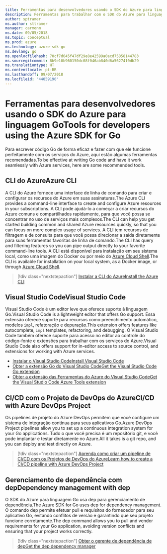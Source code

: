 ```yaml
---
title: Ferramentas para desenvolvedores usando o SDK do Azure para linguagem Go
description: Ferramentas para trabalhar com o SDK do Azure para linguagem Go e serviços do Azure
author: sptramer
ms.author: sttramer
manager: carmonm
ms.date: 09/05/2018
ms.topic: conceptual
ms.prod: azure
ms.technology: azure-sdk-go
ms.devlang: go
ms.openlocfilehash: 70cf7d645f47df29e8e42599a0acd75858144783
ms.sourcegitcommit: 8b9e10b960150dc08f046ab840d6a5627410db29
ms.translationtype: HT
ms.contentlocale: pt-BR
ms.lasthandoff: 09/07/2018
ms.locfileid: "44059196"
---
```

# <a name="tools-for-developers-using-the-azure-sdk-for-go"></a><span data-ttu-id="cd96e-103">Ferramentas para desenvolvedores usando o SDK do Azure para linguagem Go</span><span class="sxs-lookup"><span data-stu-id="cd96e-103">Tools for developers using the Azure SDK for Go</span></span>

<span data-ttu-id="cd96e-104">Para escrever código Go de forma eficaz e fazer com que ele funcione perfeitamente com os serviços do Azure, aqui estão algumas ferramentas recomendadas.</span><span class="sxs-lookup"><span data-stu-id="cd96e-104">To be effective at writing Go code and have it work seamlessly with Azure services, here are some recommended tools.</span></span>

## <a name="azure-cli"></a><span data-ttu-id="cd96e-105">CLI do Azure</span><span class="sxs-lookup"><span data-stu-id="cd96e-105">Azure CLI</span></span>

<span data-ttu-id="cd96e-106">A CLI do Azure fornece uma interface de linha de comando para criar e configurar os recursos do Azure em suas assinaturas.</span><span class="sxs-lookup"><span data-stu-id="cd96e-106">The Azure CLI provides a command-line interface to create and configure Azure resources in your subscriptions.</span></span> <span data-ttu-id="cd96e-107">A CLI pode ajudá-lo a começar a criar recursos do Azure comuns e compartilhados rapidamente, para que você possa se concentrar no uso de serviços mais complexos.</span><span class="sxs-lookup"><span data-stu-id="cd96e-107">The CLI can help you get started building common and shared Azure resources quickly, so that you can focus on more complex usage of services.</span></span> <span data-ttu-id="cd96e-108">A CLI tem recursos de filtragem e de consulta para que você possa direcionar a saída diretamente para suas ferramentas favoritas de linha de comando.</span><span class="sxs-lookup"><span data-stu-id="cd96e-108">The CLI has query and filtering features so you can pipe output directly to your favorite command-line tools.</span></span> <span data-ttu-id="cd96e-109">A CLI está disponível para instalação em seu sistema local, como uma imagem do Docker ou por meio do [Azure Cloud Shell](https://docs.microsoft.com/azure/cloud-shell/overview).</span><span class="sxs-lookup"><span data-stu-id="cd96e-109">The CLI is available for installation on your local system, as a Docker image, or through [Azure Cloud Shell](https://docs.microsoft.com/azure/cloud-shell/overview).</span></span>

> [!div class="nextstepaction"]
> [<span data-ttu-id="cd96e-110">Instalar a CLI do Azure</span><span class="sxs-lookup"><span data-stu-id="cd96e-110">Install the Azure CLI</span></span>](/cli/azure/install-azure-cli)

## <a name="visual-studio-code"></a><span data-ttu-id="cd96e-111">Visual Studio Code</span><span class="sxs-lookup"><span data-stu-id="cd96e-111">Visual Studio Code</span></span>

<span data-ttu-id="cd96e-112">Visual Studio Code é um editor leve que oferece suporte à linguagem Go.</span><span class="sxs-lookup"><span data-stu-id="cd96e-112">Visual Studio Code is a lightweight editor that offers Go support.</span></span> <span data-ttu-id="cd96e-113">Essa extensão oferece suporte para recursos como preenchimento automático, modelos `impl`, refatoração e depuração.</span><span class="sxs-lookup"><span data-stu-id="cd96e-113">This extension offers features like autocomplete, `impl` templates, refactoring, and debugging.</span></span> <span data-ttu-id="cd96e-114">O Visual Studio Code também oferece suporte para acesso no editor ao controle do código-fonte e extensões para trabalhar com os serviços do Azure.</span><span class="sxs-lookup"><span data-stu-id="cd96e-114">Visual Studio Code also offers support for in-editor access to source control, and extensions for working with Azure services.</span></span>

* [<span data-ttu-id="cd96e-115">Instalar o Visual Studio Code</span><span class="sxs-lookup"><span data-stu-id="cd96e-115">Install Visual Studio Code</span></span>](https://code.visualstudio.com/Download)
* [<span data-ttu-id="cd96e-116">Obter a extensão Go do Visual Studio Code</span><span class="sxs-lookup"><span data-stu-id="cd96e-116">Get the Visual Studio Code Go extension</span></span>](https://code.visualstudio.com/docs/languages/go)
* [<span data-ttu-id="cd96e-117">Obter a extensão das Ferramentas do Azure do Visual Studio Code</span><span class="sxs-lookup"><span data-stu-id="cd96e-117">Get the Visual Studio Code Azure Tools extension</span></span>](https://marketplace.visualstudio.com/items?itemName=ms-vscode.vscode-azureextensionpack)

## <a name="cicd-with-azure-devops-project"></a><span data-ttu-id="cd96e-118">CI/CD com o Projeto de DevOps do Azure</span><span class="sxs-lookup"><span data-stu-id="cd96e-118">CI/CD with Azure DevOps Project</span></span>

<span data-ttu-id="cd96e-119">Os pipelines de projeto do Azure DevOps permitem que você configure um sistema de integração contínua para seus aplicativos Go.</span><span class="sxs-lookup"><span data-stu-id="cd96e-119">Azure DevOps Project pipelines allow you to set up a continuous integration system for your Go applications.</span></span> <span data-ttu-id="cd96e-120">Tudo o que você precisa é um repositório git, e você pode implantar e testar diretamente no Azure.</span><span class="sxs-lookup"><span data-stu-id="cd96e-120">All it takes is a git repo, and you can deploy and test directly on Azure.</span></span>

> [!div class="nextstepaction"]
> [<span data-ttu-id="cd96e-121">Aprenda como criar um pipeline de CI/CD com os Projetos de DevOps do Azure</span><span class="sxs-lookup"><span data-stu-id="cd96e-121">Learn how to create a CI/CD pipeline with Azure DevOps Project</span></span>](/azure/devops-project/azure-devops-project-go)

## <a name="dependency-management-with-dep"></a><span data-ttu-id="cd96e-122">Gerenciamento de dependência com dep</span><span class="sxs-lookup"><span data-stu-id="cd96e-122">Dependency management with dep</span></span>

<span data-ttu-id="cd96e-123">O SDK do Azure para linguagem Go usa dep para gerenciamento de dependência.</span><span class="sxs-lookup"><span data-stu-id="cd96e-123">The Azure SDK for Go uses dep for dependency management.</span></span> <span data-ttu-id="cd96e-124">O comando dep permite efetuar pull e requisitos do fornecedor para seu aplicativo Go, evitando conflitos de versão e garantindo que seu projeto funcione corretamente.</span><span class="sxs-lookup"><span data-stu-id="cd96e-124">The dep command allows you to pull and vendor requirements for your Go application, avoiding version conflicts and ensuring that your project works correctly.</span></span>

> [!div class="nextstepaction"]
> [<span data-ttu-id="cd96e-125">Obter o gerente de dependência de dep</span><span class="sxs-lookup"><span data-stu-id="cd96e-125">Get the dep dependency manager</span></span>](https://github.com/golang/dep)
